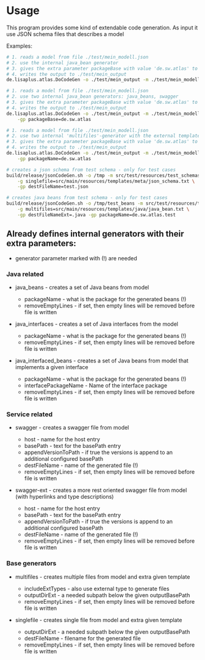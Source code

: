# Usage
This program provides some kind of extendable code generation. As input it use
JSON schema files that describes a model

Examples:
```bash
# 1. reads a model from file ./test/mein_modell.json
# 2. use the internal java_bean generator
# 3. gives the extra parameter packageBase with value 'de.sw.atlas' to the generator
# 4. writes the output to ./test/mein_output
de.lisaplus.atlas.DoCodeGen -o ./test/mein_output -m ./test/mein_modell.json -g java_beans -gp packageBase=de.sw.atlas 

# 1. reads a model from file ./test/mein_modell.json
# 2. use two internal java_bean generators: java_beans, swagger
# 3. gives the extra parameter packageBase with value 'de.sw.atlas' to the generator
# 4. writes the output to ./test/mein_output
de.lisaplus.atlas.DoCodeGen -o ./test/mein_output -m ./test/mein_modell.json -g java_beans -g swagger \
    -gp packageBase=de.sw.atlas

# 1. reads a model from file ./test/mein_modell.json
# 2. use two internal 'multifiles'-generator with the external template ./test/myTemplate.txt
# 3. gives the extra parameter packageBase with value 'de.sw.atlas' to the generator
# 4. writes the output to ./test/mein_output
de.lisaplus.atlas.DoCodeGen -o ./test/mein_output -m ./test/mein_modell.json -g multifiles=./test/myTemplate.txt  \
    -gp packageName=de.sw.atlas
```
```bash
# creates a json schema from test schema - only for test cases
build/release/jsonCodeGen.sh -o /tmp -m src/test/resources/test_schemas/multiType.json \
    -g singlefile=src/main/resources/templates/meta/json_schema.txt \
    -gp destFileName=test.json

# creates java beans from test schema - only for test cases
build/release/jsonCodeGen.sh -o /tmp/test_beans -m src/test/resources/test_schemas/multiType.json \
    -g multifiles=src/main/resources/templates/java/java_bean.txt \
    -gp destFileNameExt=.java -gp packageName=de.sw.atlas.test
```

## Already defines internal generators with their extra parameters:
* generator parameter marked with (!) are needed

### Java related
* java_beans - creates a set of Java beans from model
  - packageName - what is the package for the generated beans (!)
  - removeEmptyLines - if set, then empty lines will be removed before file is written 
  
* java_interfaces - creates a set of Java interfaces from the model 
  - packageName - what is the package for the generated beans (!)
  - removeEmptyLines - if set, then empty lines will be removed before file is written 
  
* java_interfaced_beans - creates a set of Java beans from model that implements a given interface
  - packageName - what is the package for the generated beans (!)
  - interfacePackageName - Name of the interface package
  - removeEmptyLines - if set, then empty lines will be removed before file is written 
  
### Service related 
* swagger - creates a swagger file from model
  - host - name for the host entry
  - basePath - text for the basePath entry
  - appendVersionToPath - if true the versions is append to an additional configured basePath 
  - destFileName - name of the generated file (!)
  - removeEmptyLines - if set, then empty lines will be removed before file is written 

* swagger-ext - creates a more rest oriented swagger file from model (with hyperlinks and type descriptions)
  - host - name for the host entry
  - basePath - text for the basePath entry
  - appendVersionToPath - if true the versions is append to an additional configured basePath 
  - destFileName - name of the generated file (!)
  - removeEmptyLines - if set, then empty lines will be removed before file is written 
  
### Base generators
* multifiles - creates multiple files from model and extra given template
  - includeExtTypes - also use external type to generate files
  - outputDirExt - a needed subpath below the given outputBasePath
  - removeEmptyLines - if set, then empty lines will be removed before file is written 

* singlefile - creates single file from model and extra given template
  - outputDirExt - a needed subpath below the given outputBasePath
  - destFileName - filename for the generated file
  - removeEmptyLines - if set, then empty lines will be removed before file is written 
